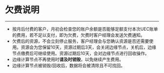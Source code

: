 # 欠费说明
------
- 按月后付费的客户，月初会检查您的账户余额是否能够足额支付本次UEC账单的费用，若不足以支付，即为欠费，欠费时客户经理会发送欠费通知。
-  欠费后的资源，不会立刻停止服务，客户经理会与您确认资源是否还需要使用。资源会为您保留10天，资源过期后3天，会关闭边缘节点，关机后，边缘节点缴费后可继续使用。资源过期后10天，会对边缘节点进行回收操作。
-  边缘计算节点不再使用时**请及时销毁**，以免继续产生费用。
-  边缘计算节点被销毁/回收后，数据将会被清除且不可找回。

